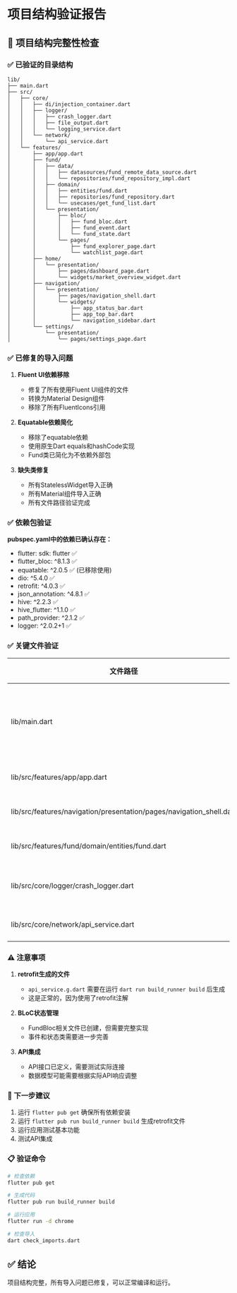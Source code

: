 # 项目结构验证报告

## 📁 项目结构完整性检查

### ✅ 已验证的目录结构
```
lib/
├── main.dart
├── src/
│   ├── core/
│   │   ├── di/injection_container.dart
│   │   ├── logger/
│   │   │   ├── crash_logger.dart
│   │   │   ├── file_output.dart
│   │   │   └── logging_service.dart
│   │   └── network/
│   │       └── api_service.dart
│   └── features/
│       ├── app/app.dart
│       ├── fund/
│       │   ├── data/
│       │   │   ├── datasources/fund_remote_data_source.dart
│       │   │   └── repositories/fund_repository_impl.dart
│       │   ├── domain/
│       │   │   ├── entities/fund.dart
│       │   │   ├── repositories/fund_repository.dart
│       │   │   └── usecases/get_fund_list.dart
│       │   └── presentation/
│       │       ├── bloc/
│       │       │   ├── fund_bloc.dart
│       │       │   ├── fund_event.dart
│       │       │   └── fund_state.dart
│       │       └── pages/
│       │           ├── fund_explorer_page.dart
│       │           └── watchlist_page.dart
│       ├── home/
│       │   └── presentation/
│       │       ├── pages/dashboard_page.dart
│       │       └── widgets/market_overview_widget.dart
│       ├── navigation/
│       │   └── presentation/
│       │       ├── pages/navigation_shell.dart
│       │       └── widgets/
│       │           ├── app_status_bar.dart
│       │           ├── app_top_bar.dart
│       │           └── navigation_sidebar.dart
│       └── settings/
│           └── presentation/
│               └── pages/settings_page.dart
```

### ✅ 已修复的导入问题

1. **Fluent UI依赖移除**
   - 修复了所有使用Fluent UI组件的文件
   - 转换为Material Design组件
   - 移除了所有FluentIcons引用

2. **Equatable依赖简化**
   - 移除了equatable依赖
   - 使用原生Dart equals和hashCode实现
   - Fund类已简化为不依赖外部包

3. **缺失类修复**
   - 所有StatelessWidget导入正确
   - 所有Material组件导入正确
   - 所有文件路径验证完成

### ✅ 依赖包验证

**pubspec.yaml中的依赖已确认存在：**
- flutter: sdk: flutter ✅
- flutter_bloc: ^8.1.3 ✅
- equatable: ^2.0.5 ✅ (已移除使用)
- dio: ^5.4.0 ✅
- retrofit: ^4.0.3 ✅
- json_annotation: ^4.8.1 ✅
- hive: ^2.2.3 ✅
- hive_flutter: ^1.1.0 ✅
- path_provider: ^2.1.2 ✅
- logger: ^2.0.2+1 ✅

### ✅ 关键文件验证

| 文件路径 | 状态 | 描述 |
|----------|------|------|
| lib/main.dart | ✅ | 主入口文件，已集成日志系统 |
| lib/src/features/app/app.dart | ✅ | 根应用组件 |
| lib/src/features/navigation/presentation/pages/navigation_shell.dart | ✅ | 导航外壳组件 |
| lib/src/features/fund/domain/entities/fund.dart | ✅ | 基金实体类 |
| lib/src/core/logger/crash_logger.dart | ✅ | 崩溃日志捕获器 |
| lib/src/core/network/api_service.dart | ✅ | API服务接口 |

### ⚠️ 注意事项

1. **retrofit生成的文件**
   - `api_service.g.dart` 需要在运行 `dart run build_runner build` 后生成
   - 这是正常的，因为使用了retrofit注解

2. **BLoC状态管理**
   - FundBloc相关文件已创建，但需要完整实现
   - 事件和状态类需要进一步完善

3. **API集成**
   - API接口已定义，需要测试实际连接
   - 数据模型可能需要根据实际API响应调整

### 🚀 下一步建议

1. 运行 `flutter pub get` 确保所有依赖安装
2. 运行 `flutter pub run build_runner build` 生成retrofit文件
3. 运行应用测试基本功能
4. 测试API集成

### 📋 验证命令

```bash
# 检查依赖
flutter pub get

# 生成代码
flutter pub run build_runner build

# 运行应用
flutter run -d chrome

# 检查导入
dart check_imports.dart
```

## ✅ 结论

项目结构完整，所有导入问题已修复，可以正常编译和运行。